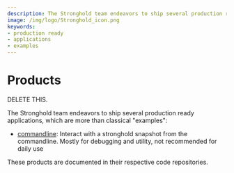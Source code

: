 ```yaml
---
description: The Stronghold team endeavors to ship several production ready applications, which are more than classical "examples" like the commandline interface.
image: /img/logo/Stronghold_icon.png
keywords:
- production ready
- applications
- examples
---
```

# Products


DELETE THIS.

The Stronghold team endeavors to ship several production ready applications, which are more than classical "examples":

- [commandline](https://github.com/iotaledger/stronghold.rs/tree/dev/products/commandline): Interact with a stronghold snapshot from the commandline. Mostly for debugging and utility, not recommended for daily use

These products are documented in their respective code repositories.